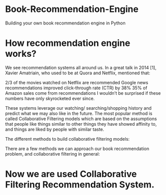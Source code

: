 # Book-Recommendation-Engine
Building your own book recommendation engine in Python


# How recommendation engine works?
We see recommendation systems all around us. In a great talk in 2014 [1], Xavier Amatriain, who used to be at Quora and Netflix, mentioned that:

2/3 of the movies watched on Netflix are recommended
Google news recommendations improved click-through rate (CTR) by 38%
35% of Amazon sales come from recommendations
I wouldn’t be surprised if these numbers have only skyrocketed ever since.

These systems leverage our watching/ searching/shopping history and predict what we may also like in the future. The most popular method is called Collaborative Filtering models which are based on the assumptions that people like things similar to other things they have showed affinity to, and things are liked by people with similar taste.

The different methods to build collaborative filtering models:

There are a few methods we can approach our book recommendation problem, and collaborative filtering in general:

# Now we are used Collaborative Filtering Recommendation System.


